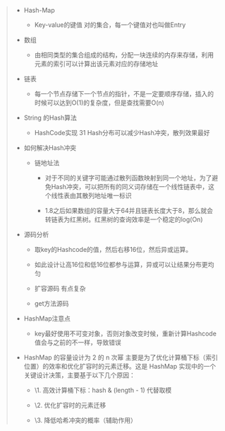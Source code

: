 > - Hash-Map
>
>   - Key-value的键值 对的集合，每一个键值对也叫做Entry 
>
> - 数组
>
>   - 由相同类型的集合组成的结构，分配一块连续的内存来存储，利用元素的索引可以计算出该元素对应的存储地址
>
> - 链表
>
>   - 每一个节点存储下一个节点的指针，不是一定要顺序存储，插入的时候可以达到O(1)的复杂度，但是查找需要O(n)
>
> - String 的Hash算法
>
>   - HashCode实现  31 Hash分布可以减少Hash冲突，散列效果最好
>
> - 如何解决Hash冲突
>
>   - 链地址法
>
>     - 对于不同的关键字可能通过散列函数映射到同一个地址，为了避免Hash冲突，可以把所有的同义词存储在一个线性链表中，这个线性表由其散列地址唯一标识
>
>     - 1.8之后如果数组的容量大于64并且链表长度大于8，那么就会转链表为红黑树。红黑树的查询效率是一个稳定的log(On)
>
> - 源码分析
>
>   
>
>   -  取key的Hashcode的值，然后右移16位，然后异或运算。 
>     - 如此设计让高16位和低16位都参与运算，异或可以让结果分布更均匀
>
>   - 扩容源码 有点复杂
>
>   - get方法源码
>
> - HashMap注意点 
>
>   - key最好使用不可变对象，否则对象改变时候，重新计算Hashcode值会与之前的不一样，导致错误
>
> - HashMap 的容量设计为 2 的 n 次幂 主要是为了优化计算桶下标（索引位置）的效率和优化扩容时的元素迁移。这是 HashMap 实现中的一个关键设计决策，主要基于以下几个原因：
>
>   - \1. 高效计算桶下标：hash & (length - 1) 代替取模
>
>   - \2. 优化扩容时的元素迁移
>
>   - \3. 降低哈希冲突的概率（辅助作用）